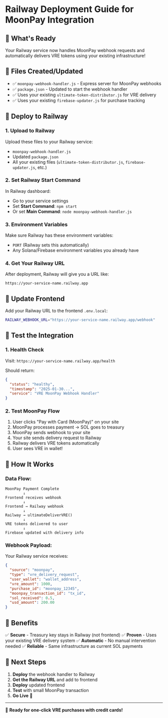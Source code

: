 # Railway Deployment Guide for MoonPay Integration

## 🎉 What's Ready

Your Railway service now handles MoonPay webhook requests and automatically delivers VRE tokens using your existing infrastructure!

## 📁 Files Created/Updated

- ✅ `moonpay-webhook-handler.js` - Express server for MoonPay webhooks
- ✅ `package.json` - Updated to start the webhook handler
- ✅ Uses your existing `ultimate-token-distributor.js` for VRE delivery
- ✅ Uses your existing `firebase-updater.js` for purchase tracking

## 🚀 Deploy to Railway

### 1. Upload to Railway

Upload these files to your Railway service:
- `moonpay-webhook-handler.js`
- Updated `package.json`
- All your existing files (`ultimate-token-distributor.js`, `firebase-updater.js`, etc.)

### 2. Set Railway Start Command

In Railway dashboard:
- Go to your service settings
- Set **Start Command**: `npm start`
- Or set **Main Command**: `node moonpay-webhook-handler.js`

### 3. Environment Variables

Make sure Railway has these environment variables:
- `PORT` (Railway sets this automatically)
- Any Solana/Firebase environment variables you already have

### 4. Get Your Railway URL

After deployment, Railway will give you a URL like:
```
https://your-service-name.railway.app
```

## 🔗 Update Frontend

Add your Railway URL to the frontend `.env.local`:

```bash
RAILWAY_WEBHOOK_URL="https://your-service-name.railway.app/webhook"
```

## 🧪 Test the Integration

### 1. Health Check
Visit: `https://your-service-name.railway.app/health`

Should return:
```json
{
  "status": "healthy",
  "timestamp": "2025-01-30...",
  "service": "VRE MoonPay Webhook Handler"
}
```

### 2. Test MoonPay Flow

1. User clicks "Pay with Card (MoonPay)" on your site
2. MoonPay processes payment → SOL goes to treasury
3. MoonPay sends webhook to your site
4. Your site sends delivery request to Railway
5. Railway delivers VRE tokens automatically
6. User sees VRE in wallet!

## 🔄 How It Works

### Data Flow:
```
MoonPay Payment Complete
        ↓
Frontend receives webhook
        ↓
Frontend → Railway webhook
        ↓
Railway → ultimateDeliverVRE()
        ↓
VRE tokens delivered to user
        ↓
Firebase updated with delivery info
```

### Webhook Payload:
Your Railway service receives:
```json
{
  "source": "moonpay",
  "type": "vre_delivery_request",
  "user_wallet": "wallet_address",
  "vre_amount": 1000,
  "purchase_id": "moonpay_12345",
  "moonpay_transaction_id": "tx_id",
  "sol_received": 0.5,
  "usd_amount": 200.00
}
```

## 🎯 Benefits

✅ **Secure** - Treasury key stays in Railway (not frontend)
✅ **Proven** - Uses your existing VRE delivery system
✅ **Automatic** - No manual intervention needed
✅ **Reliable** - Same infrastructure as current SOL payments

## 📝 Next Steps

1. **Deploy** the webhook handler to Railway
2. **Get the Railway URL** and add to frontend
3. **Deploy** updated frontend
4. **Test** with small MoonPay transaction
5. **Go Live** 🚀

---

🎉 **Ready for one-click VRE purchases with credit cards!**